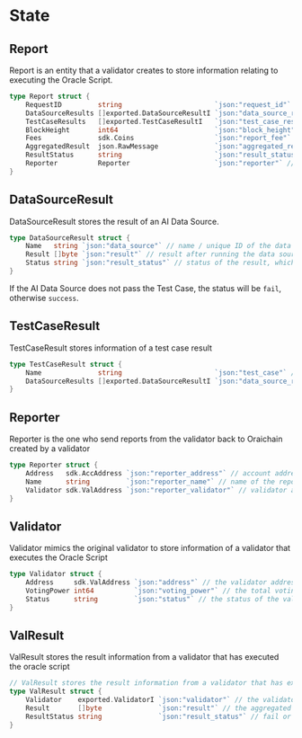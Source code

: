 <!--
order: 1
-->

# State

## Report

Report is an entity that a validator creates to store information relating to executing the Oracle Script.

```go
type Report struct {
	RequestID         string                       `json:"request_id"` // ID of the request
	DataSourceResults []exported.DataSourceResultI `json:"data_source_results"` // data source results after executing them.
	TestCaseResults   []exported.TestCaseResultI   `json:"test_case_results"` // test case results after executing them.
	BlockHeight       int64                        `json:"block_height"` // block height where the report is stored on Oraichain.
	Fees              sdk.Coins                    `json:"report_fee"` // fees for reporting.
	AggregatedResult  json.RawMessage              `json:"aggregated_result"` // the aggregated result retrieved from the Oracle Script.
	ResultStatus      string                       `json:"result_status"` // the status of the result, can be either fail or success.
	Reporter          Reporter                     `json:"reporter"` // the account that is used to create the report transaciton.
}
```

## DataSourceResult

DataSourceResult stores the result of an AI Data Source.

```go
type DataSourceResult struct {
	Name   string `json:"data_source"` // name / unique ID of the data source. 
	Result []byte `json:"result"` // result after running the data source.
	Status string `json:"result_status"` // status of the result, which is fail or success.
}
```

If the AI Data Source does not pass the Test Case, the status will be `fail`, otherwise `success`.

## TestCaseResult

TestCaseResult stores information of a test case result

```go
type TestCaseResult struct {
	Name              string                       `json:"test_case"` // test case name or unique ID
	DataSourceResults []exported.DataSourceResultI `json:"data_source_result"` // the list of data source results that have been tested by this test case.
}
```

## Reporter

Reporter is the one who send reports from the validator back to Oraichain created by a validator

```go
type Reporter struct {
	Address   sdk.AccAddress `json:"reporter_address"` // account address of the reporter.
	Name      string         `json:"reporter_name"` // name of the reporter.
	Validator sdk.ValAddress `json:"reporter_validator"` // validator address of this reporter.
}
```

## Validator

Validator mimics the original validator to store information of a validator that executes the Oracle Script

```go
type Validator struct {
	Address     sdk.ValAddress `json:"address"` // the validator address.
	VotingPower int64          `json:"voting_power"` // the total voting power of this validator.
	Status      string         `json:"status"` // the status of the validator (active or inactive)
}
```

## ValResult

ValResult stores the result information from a validator that has executed the oracle script

```go
// ValResult stores the result information from a validator that has executed the oracle script
type ValResult struct {
	Validator    exported.ValidatorI `json:"validator"` // the validator object that mimics the real validator with custom attributes.
	Result       []byte              `json:"result"` // the aggregated result in bytes
	ResultStatus string              `json:"result_status"` // fail or success
}
```


